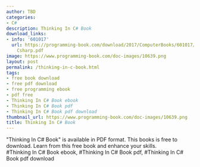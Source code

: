 ```yaml
---
author: TBD
categories:
- C#
description: Thinking In C# Book
download_links:
- info: '601017'
  url: https://programming-book.com/download/2017/ComputerBooks/601017/Thinking In
    Csharp.pdf
image: https://www.programming-book.com/doc-images/10639.png
layout: post
permalink: /thinking-in-c-book.html
tags:
- free book download
- free pdf download
- free programming ebook
- pdf free
- Thinking In C# Book ebook
- Thinking In C# Book pdf
- Thinking In C# Book pdf download
thumbnail_url: https://www.programming-book.com/doc-images/10639.png
title: Thinking In C# Book
---
```


 
<div class="item-desc text-justify">
  "Thinking In C# Book" is available in PDF format. This books is free to download. Learn from this free book and enhance your skills.
  <br>
  #Thinking In C# Book ebook, #Thinking In C# Book pdf, #Thinking In C# Book pdf download
</div>